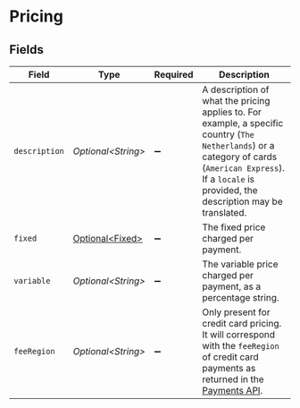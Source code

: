 # Pricing


## Fields

| Field                                                                                                                                                                                                        | Type                                                                                                                                                                                                         | Required                                                                                                                                                                                                     | Description                                                                                                                                                                                                  |
| ------------------------------------------------------------------------------------------------------------------------------------------------------------------------------------------------------------ | ------------------------------------------------------------------------------------------------------------------------------------------------------------------------------------------------------------ | ------------------------------------------------------------------------------------------------------------------------------------------------------------------------------------------------------------ | ------------------------------------------------------------------------------------------------------------------------------------------------------------------------------------------------------------ |
| `description`                                                                                                                                                                                                | *Optional\<String>*                                                                                                                                                                                          | :heavy_minus_sign:                                                                                                                                                                                           | A description of what the pricing applies to. For example, a specific country (`The Netherlands`) or a<br/>category of cards (`American Express`). If a `locale` is provided, the description may be translated. |
| `fixed`                                                                                                                                                                                                      | [Optional\<Fixed>](../../models/operations/Fixed.md)                                                                                                                                                         | :heavy_minus_sign:                                                                                                                                                                                           | The fixed price charged per payment.                                                                                                                                                                         |
| `variable`                                                                                                                                                                                                   | *Optional\<String>*                                                                                                                                                                                          | :heavy_minus_sign:                                                                                                                                                                                           | The variable price charged per payment, as a percentage string.                                                                                                                                              |
| `feeRegion`                                                                                                                                                                                                  | *Optional\<String>*                                                                                                                                                                                          | :heavy_minus_sign:                                                                                                                                                                                           | Only present for credit card pricing. It will correspond with the `feeRegion` of credit card payments as<br/>returned in the [Payments API](get-payment).                                                    |